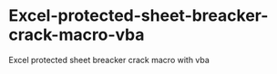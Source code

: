 # Excel-protected-sheet-breacker-crack-macro-vba
Excel protected sheet breacker crack macro with vba
